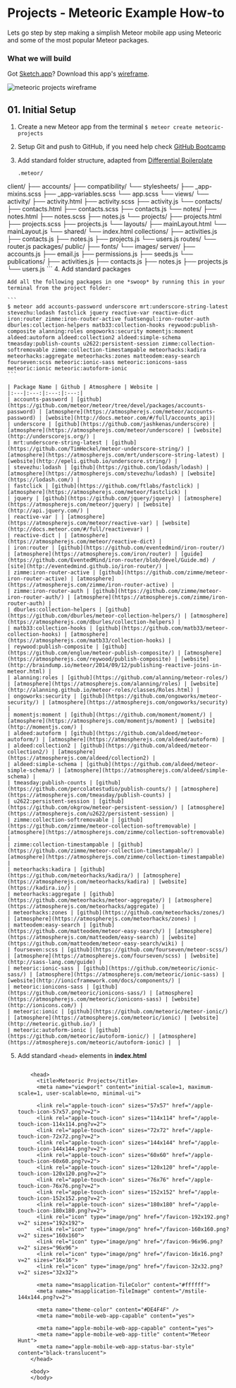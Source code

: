 # Projects - Meteoric Example How-to

Lets go step by step making a simplish Meteor mobile app using Meteoric and some of the most popular Meteor packages.

### What we will build

Got [Sketch.app](http://bohemiancoding.com/sketch/)? Download this app's [wireframe](https://www.dropbox.com/s/ry0iwzwro1f7blg/Meteoric-Projects-Mockup.sketch?dl=0).

![meteoric projects wireframe](https://www.dropbox.com/s/sjhimffvxzub2c4/meteoric-projects-sketch-thumbnail.jpg?raw=1)

## 01. Initial Setup

1.	Create a new Meteor app from the terminal `$ meteor create meteoric-projects`
2.	Setup Git and push to GitHub, if you need help check [GitHub Bootcamp](https://help.github.com/categories/bootcamp/)
3.	Add standard folder structure, adapted from [Differential Boilerplate](http://github.differential.com/meteor-boilerplate/#file-structure)

	```
	.meteor/
  client/
    ├── accounts/
    ├── compatibility/
    └── stylesheets/
      ├── _app-mixins.scss
      ├── _app-variables.scss
      └── app.scss
    └── views/
      └── activity/
        ├── activity.html
        ├── activity.scss
        ├── activity.js
      └── contacts/
        ├── contacts.html
        ├── contacts.scss
        ├── contacts.js
      └── notes/
        ├── notes.html
        ├── notes.scss
        ├── notes.js
      └── projects/
        ├── projects.html
        ├── projects.scss
        ├── projects.js
      └── layouts/
        ├── mainLayout.html
        └── mainLayout.js
      └── shared/
      └── index.html
  collections/
    ├── activities.js
    ├── contacts.js
    ├── notes.js
    ├── projects.js
    └── users.js
  routes/
    └── router.js
  packages/
  public/
    ├── fonts/
    └── images/
  server/
    ├── accounts.js
    ├── email.js
    ├── permissions.js
    ├── seeds.js
    └── publications/
        ├── activities.js
        ├── contacts.js
        ├── notes.js
        ├── projects.js
        └── users.js
	```
4.	Add standard packages

	Add all the following packages in one *swoop* by running this in your terminal from the project folder:
	
	```
	$ meteor add accounts-password underscore mrt:underscore-string-latest stevezhu:lodash fastclick jquery reactive-var reactive-dict iron:router zimme:iron-router-active fuatsengul:iron-router-auth dburles:collection-helpers matb33:collection-hooks reywood:publish-composite alanning:roles ongoworks:security momentjs:moment aldeed:autoform aldeed:collection2 aldeed:simple-schema tmeasday:publish-counts u2622:persistent-session zimme:collection-softremovable zimme:collection-timestampable meteorhacks:kadira meteorhacks:aggregate meteorhacks:zones matteodem:easy-search fourseven:scss meteoric:ionic-sass meteoric:ionicons-sass meteoric:ionic meteoric:autoform-ionic
	```

	| Package Name | Github | Atmosphere | Website |
	|:---|:---:|:---:|:---:|
	| accounts-password | [github](https://github.com/meteor/meteor/tree/devel/packages/accounts-password) | [atmosphere](https://atmospherejs.com/meteor/accounts-password) | [website](http://docs.meteor.com/#/full/accounts_api)|
	| underscore | [github](https://github.com/jashkenas/underscore) | [atmosphere](https://atmospherejs.com/meteor/underscore) | [website](http://underscorejs.org/) |
	| mrt:underscore-string-latest | [github](https://github.com/TimHeckel/meteor-underscore-string/) | [atmosphere](https://atmospherejs.com/mrt/underscore-string-latest) | [website](http://epeli.github.io/underscore.string/) |
	| stevezhu:lodash | [github](https://github.com/lodash/lodash) | [atmosphere](https://atmospherejs.com/stevezhu/lodash) | [website](https://lodash.com/) |
	| fastclick | [github](https://github.com/ftlabs/fastclick) | [atmosphere](https://atmospherejs.com/meteor/fastclick) |
	| jquery | [github](https://github.com/jquery/jquery) | [atmosphere](https://atmospherejs.com/meteor/jquery) | [website](http://api.jquery.com/) |
	| reactive-var | | [atmosphere](https://atmospherejs.com/meteor/reactive-var) | [website](http://docs.meteor.com/#/full/reactivevar) |
	| reactive-dict | | [atmosphere](https://atmospherejs.com/meteor/reactive-dict) |
	| iron:router | [github](https://github.com/eventedmind/iron-router/) | [atmosphere](https://atmospherejs.com/iron/router) | [guide](https://github.com/EventedMind/iron-router/blob/devel/Guide.md) / [site](http://eventedmind.github.io/iron-router/) |
	| zimme:iron-router-active | [github](https://github.com/zimme/meteor-iron-router-active) | [atmosphere](https://atmospherejs.com/zimme/iron-router-active) |
	| zimme:iron-router-auth | [github](https://github.com/zimme/meteor-iron-router-auth/) | [atmosphere](https://atmospherejs.com/zimme/iron-router-auth) |
	| dburles:collection-helpers | [github](https://github.com/dburles/meteor-collection-helpers/) | [atmosphere](https://atmospherejs.com/dburles/collection-helpers) |
	| matb33:collection-hooks | [github](https://github.com/matb33/meteor-collection-hooks) | [atmosphere](https://atmospherejs.com/matb33/collection-hooks) |
	| reywood:publish-composite | [github](https://github.com/englue/meteor-publish-composite/) | [atmosphere](https://atmospherejs.com/reywood/publish-composite) | [website](http://braindump.io/meteor/2014/09/12/publishing-reactive-joins-in-meteor.html) |
	| alanning:roles | [github](https://github.com/alanning/meteor-roles/) | [atmosphere](https://atmospherejs.com/alanning/roles) | [website](http://alanning.github.io/meteor-roles/classes/Roles.html) |
	| ongoworks:security | [github](https://github.com/ongoworks/meteor-security/) | [atmosphere](https://atmospherejs.com/ongoworks/security) |
	| momentjs:moment | [github](https://github.com/moment/moment/) | [atmosphere](https://atmospherejs.com/momentjs/moment) | [website](http://momentjs.com/) |
	| aldeed:autoform | [github](https://github.com/aldeed/meteor-autoform/) | [atmosphere](https://atmospherejs.com/aldeed/autoform) |
	| aldeed:collection2 | [github](https://github.com/aldeed/meteor-collection2/) | [atmosphere](https://atmospherejs.com/aldeed/collection2) |
	| aldeed:simple-schema | [github](https://github.com/aldeed/meteor-simple-schema/) | [atmosphere](https://atmospherejs.com/aldeed/simple-schema) |
	| tmeasday:publish-counts | [github](https://github.com/percolatestudio/publish-counts/) | [atmosphere](https://atmospherejs.com/tmeasday/publish-counts) |
	| u2622:persistent-session | [github](https://github.com/okgrow/meteor-persistent-session/) | [atmosphere](https://atmospherejs.com/u2622/persistent-session) |
	| zimme:collection-softremovable | [github](https://github.com/zimme/meteor-collection-softremovable) | [atmosphere](https://atmospherejs.com/zimme/collection-softremovable) |
	| zimme:collection-timestampable | [github](https://github.com/zimme/meteor-collection-timestampable/) | [atmosphere](https://atmospherejs.com/zimme/collection-timestampable) |
	| meteorhacks:kadira | [github](https://github.com/meteorhacks/kadira/) | [atmosphere](https://atmospherejs.com/meteorhacks/kadira) | [website](https://kadira.io/) |
	| meteorhacks:aggregate | [github](https://github.com/meteorhacks/meteor-aggregate/) | [atmosphere](https://atmospherejs.com/meteorhacks/aggregate) |
	| meteorhacks:zones | [github](https://github.com/meteorhacks/zones/) | [atmosphere](https://atmospherejs.com/meteorhacks/zones) |
	| matteodem:easy-search | [github](https://github.com/matteodem/meteor-easy-search/) | [atmosphere](https://atmospherejs.com/matteodem/easy-search) | [website](https://github.com/matteodem/meteor-easy-search/wiki) |
	| fourseven:scss | [github](https://github.com/fourseven/meteor-scss/) | [atmosphere](https://atmospherejs.com/fourseven/scss) | [website](http://sass-lang.com/guide) |
	| meteoric:ionic-sass | [github](https://github.com/meteoric/ionic-sass/) | [atmosphere](https://atmospherejs.com/meteoric/ionic-sass) | [website](http://ionicframework.com/docs/components/) |
	| meteoric:ionicons-sass | [github](https://github.com/meteoric/ionicons-sass/) | [atmosphere](https://atmospherejs.com/meteoric/ionicons-sass) | [website](http://ionicons.com/) |
	| meteoric:ionic | [github](https://github.com/meteoric/meteor-ionic/) | [atmosphere](https://atmospherejs.com/meteoric/ionic) | [website](http://meteoric.github.io/) |
	| meteoric:autoform-ionic | [github](https://github.com/meteoric/autoform-ionic/) | [atmosphere](https://atmospherejs.com/meteoric/autoform-ionic) |  |
	
5.	Add standard `<head>` elements in **index.html**

    ```
    
        <head>
          <title>Meteoric Projects</title>
          <meta name="viewport" content="initial-scale=1, maximum-scale=1, user-scalable=no, minimal-ui">

          <link rel="apple-touch-icon" sizes="57x57" href="/apple-touch-icon-57x57.png?v=2">
          <link rel="apple-touch-icon" sizes="114x114" href="/apple-touch-icon-114x114.png?v=2">
          <link rel="apple-touch-icon" sizes="72x72" href="/apple-touch-icon-72x72.png?v=2">
          <link rel="apple-touch-icon" sizes="144x144" href="/apple-touch-icon-144x144.png?v=2">
          <link rel="apple-touch-icon" sizes="60x60" href="/apple-touch-icon-60x60.png?v=2">
          <link rel="apple-touch-icon" sizes="120x120" href="/apple-touch-icon-120x120.png?v=2">
          <link rel="apple-touch-icon" sizes="76x76" href="/apple-touch-icon-76x76.png?v=2">
          <link rel="apple-touch-icon" sizes="152x152" href="/apple-touch-icon-152x152.png?v=2">
          <link rel="apple-touch-icon" sizes="180x180" href="/apple-touch-icon-180x180.png?v=2">
          <link rel="icon" type="image/png" href="/favicon-192x192.png?v=2" sizes="192x192">
          <link rel="icon" type="image/png" href="/favicon-160x160.png?v=2" sizes="160x160">
          <link rel="icon" type="image/png" href="/favicon-96x96.png?v=2" sizes="96x96">
          <link rel="icon" type="image/png" href="/favicon-16x16.png?v=2" sizes="16x16">
          <link rel="icon" type="image/png" href="/favicon-32x32.png?v=2" sizes="32x32">

          <meta name="msapplication-TileColor" content="#ffffff">
          <meta name="msapplication-TileImage" content="/mstile-144x144.png?v=2">

          <meta name="theme-color" content="#DE4F4F" />
          <meta name="mobile-web-app-capable" content="yes">

          <meta name="apple-mobile-web-app-capable" content="yes">
          <meta name="apple-mobile-web-app-title" content="Meteor Hunt">
          <meta name="apple-mobile-web-app-status-bar-style" content="black-translucent">
        </head>

        <body>
        </body>
    ```

	